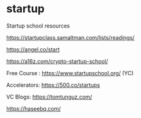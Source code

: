 # startup
Startup school resources 


https://startupclass.samaltman.com/lists/readings/

https://angel.co/start    

https://a16z.com/crypto-startup-school/

Free Course : https://www.startupschool.org/     (YC)



Accelerators:
https://500.co/startups

VC Blogs: 
https://tomtunguz.com/

https://haseebq.com/

